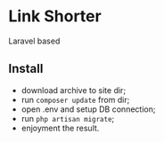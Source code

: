 # Link Shorter

Laravel based

## Install

* download archive to site dir;
* run `composer update` from dir;
* open .env and setup DB connection;
* run `php artisan migrate`;
* enjoyment the result.
